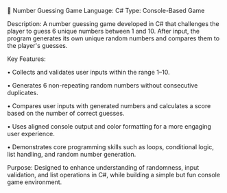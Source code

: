🎲 Number Guessing Game
Language: C#
Type: Console-Based Game

Description:
A number guessing game developed in C# that challenges the player to guess 6 unique numbers between 1 and 10. After input, the program generates its own unique random numbers and compares them to the player's guesses.

Key Features:

• Collects and validates user inputs within the range 1–10.

• Generates 6 non-repeating random numbers without consecutive duplicates.

• Compares user inputs with generated numbers and calculates a score based on the number of correct guesses.

• Uses aligned console output and color formatting for a more engaging user experience.

• Demonstrates core programming skills such as loops, conditional logic, list handling, and random number generation.

Purpose:
Designed to enhance understanding of randomness, input validation, and list operations in C#, while building a simple but fun console game environment.

